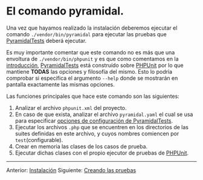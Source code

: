 # El comando pyramidal.

Una vez que hayamos realizado la instalación deberemos ejecutar el comando `./vendor/bin/pyramidal` para ejecutar las pruebas que [PyramidalTests][PyramidalTests] deberá ejecutar.

Es muy importante comentar que este comando no es más que una envoltura de `./vendor/bin/phpunit` y es que como comentamos en la [introducción](introduction.md), [PyramidalTests][PyramidalTests] está construído sobre [PHPUnit][PHPUnit] por lo que mantiene **TODAS** las opciones y filosofía del mismo. Esto lo podría comprobar si especifica el argumento `--help` donde se mostrarán en pantalla exactamente las mismas opciones.

Las funciones principales que hace este comando son las siguientes:

1. Analizar el archivo `phpunit.xml` del proyecto.
2. En caso de que exista, analizar el archivo `pyramidal.yaml` el cual se usa para especificar [opciones de configuración de PyramidalTests](config-options.md).
3. Ejecutar los archivos `.php` que se encuentren en los directorios de las suites definidas en este archivo, y cuyos nombres comiencen por `test`(configurable).
4. Crear en memoria las clases de los casos de prueba.
5. Ejecutar dichas clases con el propio ejecutor de pruebas de [PHPUnit][PHPUnit].

---

<span class="float-start">Anterior: [Instalación](installation.md)</span>
<span class="float-end">Siguiente: [Creando las pruebas](creating-the-tests.md)</span>

[PyramidalTests]: https://pyramidal-tests.thenlabs.org
[Composer]: https://getcomposer.org/
[PHPUnit]: https://phpunit.de/